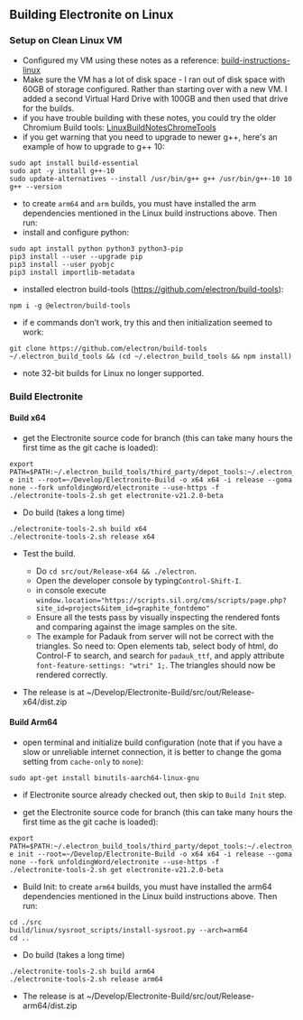 ## Building Electronite on Linux
### Setup on Clean Linux VM
- Configured my VM using these notes as a reference: [build-instructions-linux](../build-instructions-linux.md)
- Make sure the VM has a lot of disk space - I ran out of disk space with 60GB of storage configured.  Rather than starting over with a new VM.  I added a second Virtual Hard Drive with 100GB and then used that drive for the builds.
- if you have trouble building with these notes, you could try the older Chromium Build tools: [LinuxBuildNotesChromeTools](LinuxBuildNotesChromeTools.md)
- if you get warning that you need to upgrade to newer g++, here's an example of how to upgrade to g++ 10:
```
sudo apt install build-essential
sudo apt -y install g++-10
sudo update-alternatives --install /usr/bin/g++ g++ /usr/bin/g++-10 10
g++ --version
```
- to create `arm64` and `arm` builds, you must have installed the arm dependencies mentioned in the Linux build instructions above.  Then run:
- install and configure python:
```
sudo apt install python python3 python3-pip
pip3 install --user --upgrade pip
pip3 install --user pyobjc
pip3 install importlib-metadata
```

- installed electron build-tools (https://github.com/electron/build-tools):
```
npm i -g @electron/build-tools
```
- if e commands don’t work, try this and then initialization seemed to work:
```
git clone https://github.com/electron/build-tools ~/.electron_build_tools && (cd ~/.electron_build_tools && npm install)
``` 

- note 32-bit builds for Linux no longer supported.


### Build Electronite
#### Build x64
- get the Electronite source code for branch (this can take many hours the first time as the git cache is loaded):
```
export PATH=$PATH:~/.electron_build_tools/third_party/depot_tools:~/.electron_build_tools/src
e init --root=~/Develop/Electronite-Build -o x64 x64 -i release --goma none --fork unfoldingWord/electronite --use-https -f
./electronite-tools-2.sh get electronite-v21.2.0-beta
```

- Do build (takes a long time)
```
./electronite-tools-2.sh build x64
./electronite-tools-2.sh release x64
```

- Test the build.
    - Do `cd src/out/Release-x64 && ./electron`.
    - Open the developer console by typing`Control-Shift-I`.
    - in console execute `window.location="https://scripts.sil.org/cms/scripts/page.php?site_id=projects&item_id=graphite_fontdemo"`
    - Ensure all the tests pass by visually inspecting the rendered fonts and comparing against the image samples on the site.
    - The example for Padauk from server will not be correct with the triangles.  So need to:
      Open elements tab, select body of html, do Control-F to search, and search for `padauk_ttf`, and apply attribute `font-feature-settings: "wtri" 1;`.  The triangles should now be rendered correctly.

- The release is at ~/Develop/Electronite-Build/src/out/Release-x64/dist.zip

#### Build Arm64
- open terminal and initialize build configuration (note that if you have a slow or unreliable internet connection, it is better to change the goma setting from `cache-only` to `none`):
```
sudo apt-get install binutils-aarch64-linux-gnu
```

- if Electronite source already checked out, then skip to `Build Init` step.

- get the Electronite source code for branch (this can take many hours the first time as the git cache is loaded):
```
export PATH=$PATH:~/.electron_build_tools/third_party/depot_tools:~/.electron_build_tools/src
e init --root=~/Develop/Electronite-Build -o x64 x64 -i release --goma none --fork unfoldingWord/electronite --use-https -f
./electronite-tools-2.sh get electronite-v21.2.0-beta
```

- Build Init: to create `arm64` builds, you must have installed the arm64 dependencies mentioned in the Linux build instructions above.  Then run:
```
cd ./src
build/linux/sysroot_scripts/install-sysroot.py --arch=arm64
cd ..
```

- Do build (takes a long time)
```
./electronite-tools-2.sh build arm64
./electronite-tools-2.sh release arm64
```

- The release is at ~/Develop/Electronite-Build/src/out/Release-arm64/dist.zip
